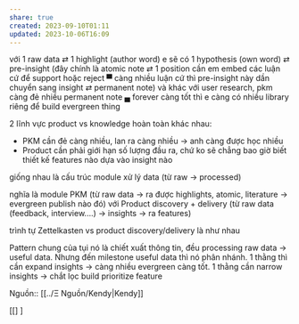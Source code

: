 ```yaml
---
share: true
created: 2023-09-10T01:11
updated: 2023-10-06T16:09
---
```

với 1 raw data ⇄ 1 highlight (author word) e sẽ có 1 hypothesis (own word) ⇄ pre-insight (đây chính là atomic note ⇄ 1 position cần em embed các luận cứ để support hoặc reject ▀ càng nhiều luận cứ thì pre-insight này dần chuyển sang insight ⇄ permanent note) và khác với user research, pkm càng đẻ nhiều permanent note ▄ forever càng tốt thì e càng có nhiều library riêng để build evergreen thing

2 lĩnh vực product vs knowledge hoàn toàn khác nhau:
- PKM cần đẻ càng nhiều, lan ra càng nhiều → anh càng được học nhiều
- Product cần phải giới hạn số lượng đầu ra, chứ ko sẽ chẳng bao giờ biết thiết kế features nào dựa vào insight nào

giống nhau là cấu trúc module xử lý data (từ raw → processed)

nghĩa là module PKM (từ raw data → ra được highlights, atomic, literature → evergreen publish nào đó) với Product discovery + delivery (từ raw data (feedback, interview....) → insights → ra features)


trình tự Zettelkasten vs product discovery/delivery là như nhau

Pattern chung của tụi nó là chiết xuất thông tin, đều processing raw data → useful data. Nhưng đến milestone useful data thì nó phân nhánh. 1 thằng thì cần expand insights → càng nhiều evergreen càng tốt. 1 thằng cần narrow insights → chắt lọc build prioritize feature

Nguồn:: [[../Ξ Nguồn/Kendy|Kendy]]

[[] ] 
